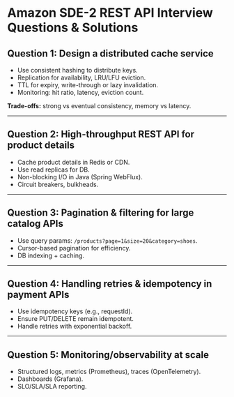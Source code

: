 # Amazon SDE-2 REST API Interview Questions & Solutions

## Question 1: Design a distributed cache service

-   Use consistent hashing to distribute keys.
-   Replication for availability, LRU/LFU eviction.
-   TTL for expiry, write-through or lazy invalidation.
-   Monitoring: hit ratio, latency, eviction count.

**Trade-offs:** strong vs eventual consistency, memory vs latency.

------------------------------------------------------------------------

## Question 2: High-throughput REST API for product details

-   Cache product details in Redis or CDN.
-   Use read replicas for DB.
-   Non-blocking I/O in Java (Spring WebFlux).
-   Circuit breakers, bulkheads.

------------------------------------------------------------------------

## Question 3: Pagination & filtering for large catalog APIs

-   Use query params: `/products?page=1&size=20&category=shoes`.
-   Cursor-based pagination for efficiency.
-   DB indexing + caching.

------------------------------------------------------------------------

## Question 4: Handling retries & idempotency in payment APIs

-   Use idempotency keys (e.g., requestId).
-   Ensure PUT/DELETE remain idempotent.
-   Handle retries with exponential backoff.

------------------------------------------------------------------------

## Question 5: Monitoring/observability at scale

-   Structured logs, metrics (Prometheus), traces (OpenTelemetry).
-   Dashboards (Grafana).
-   SLO/SLA/SLA reporting.
